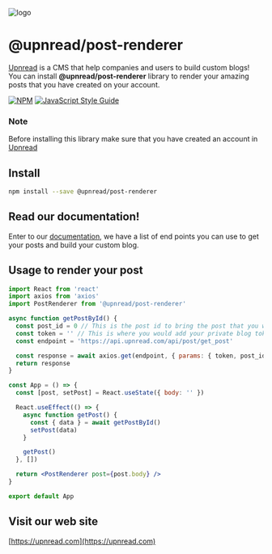 ![logo](https://user-images.githubusercontent.com/19271573/110067280-c8360480-7d49-11eb-8bd9-5f21af1e8db3.png)

# @upnread/post-renderer
[Upnread](https://upnread.com) is a CMS that help companies and users to build custom blogs! You can install **@upnread/post-renderer** library to render your amazing posts that you have created on your account.

[![NPM](https://img.shields.io/npm/v/@upnread/post-renderer.svg)](https://www.npmjs.com/package/@upnread/post-renderer) [![JavaScript Style Guide](https://img.shields.io/badge/code_style-standard-brightgreen.svg)](https://standardjs.com)

### Note
Before installing this library make sure that you have created an account in [Upnread](https://upnread.com)

## Install

```bash
npm install --save @upnread/post-renderer
```

## Read our documentation!
Enter to our [documentation](https://upnread.com/docs), we have a list of end points you can use to get your posts and build your custom blog.

## Usage to render your post

```jsx
import React from 'react'
import axios from 'axios'
import PostRenderer from '@upnread/post-renderer'

async function getPostById() {
  const post_id = 0 // This is the post id to bring the post that you want.
  const token = '' // This is where you would add your private blog token that is provide it into your account.
  const endpoint = 'https://api.upnread.com/api/post/get_post'

  const response = await axios.get(endpoint, { params: { token, post_id } })
  return response
}

const App = () => {
  const [post, setPost] = React.useState({ body: '' })

  React.useEffect(() => {
    async function getPost() {
      const { data } = await getPostById()
      setPost(data)
    }

    getPost()
  }, [])

  return <PostRenderer post={post.body} />
}

export default App

```

## Visit our web site
[https://upnread.com](https://upnread.com)
